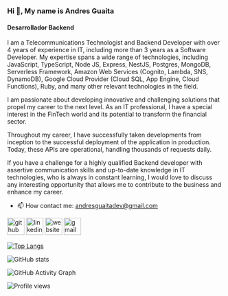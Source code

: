 ### Hi 👋, My name is Andres Guaita
#### Desarrollador Backend

I am a Telecommunications Technologist and Backend Developer with over 4 years of experience in IT, including more than 3 years as a Software Developer. My expertise spans a wide range of technologies, including JavaScript, TypeScript, Node JS, Express, NestJS, Postgres, MongoDB, Serverless Framework, Amazon Web Services (Cognito, Lambda, SNS, DynamoDB), Google Cloud Provider (Cloud SQL, App Engine, Cloud Functions), Ruby, and many other relevant technologies in the field.

I am passionate about developing innovative and challenging solutions that propel my career to the next level. As an IT professional, I have a special interest in the FinTech world and its potential to transform the financial sector.

Throughout my career, I have successfully taken developments from inception to the successful deployment of the application in production. Today, these APIs are operational, handling thousands of requests daily.

If you have a challenge for a highly qualified Backend developer with assertive communication skills and up-to-date knowledge in IT technologies, who is always in constant learning, I would love to discuss any interesting opportunity that allows me to contribute to the business and enhance my career.

- 📫 How contact me: andresguaitadev@gmail.com 


[<img src='https://cdn.jsdelivr.net/npm/simple-icons@3.0.1/icons/github.svg' alt='github' height='40'>](https://github.com/andresguaita)  [<img src='https://cdn.jsdelivr.net/npm/simple-icons@3.0.1/icons/linkedin.svg' alt='linkedin' height='40'>](https://www.linkedin.com/in/andres-guaita/)  [<img src='https://cdn.jsdelivr.net/npm/simple-icons@3.0.1/icons/icloud.svg' alt='website' height='40'>](http://portfolio-andresguaita.herokuapp.com/)  [<img src='https://cdn.jsdelivr.net/npm/simple-icons@3.0.1/icons/gmail.svg' alt='gmail' height='40'>](andresguaitadev@gmail.com)  

[![Top Langs](https://github-readme-stats.vercel.app/api/top-langs/?username=andresguaita)](https://github.com/anuraghazra/github-readme-stats)

![GitHub stats](https://github-readme-stats.vercel.app/api?username=andresguaita&show_icons=true&count_private=true)  

![GitHub Activity Graph](https://activity-graph.herokuapp.com/graph?username=andresguaita)  

![Profile views](https://gpvc.arturio.dev/andresguaita)  
